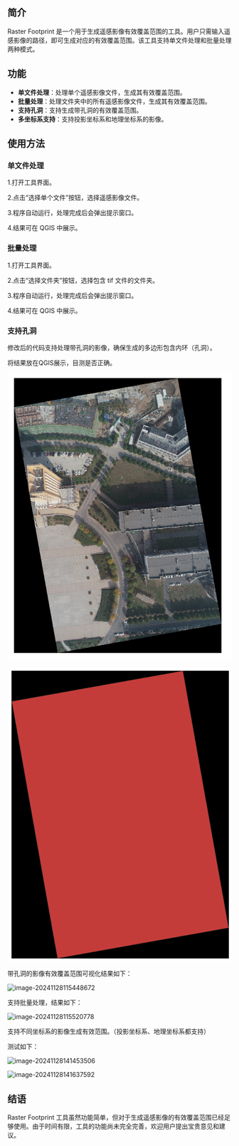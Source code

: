 ## 简介

Raster Footprint 是一个用于生成遥感影像有效覆盖范围的工具。用户只需输入遥感影像的路径，即可生成对应的有效覆盖范围。该工具支持单文件处理和批量处理两种模式。

## 功能

- **单文件处理**：处理单个遥感影像文件，生成其有效覆盖范围。
- **批量处理**：处理文件夹中的所有遥感影像文件，生成其有效覆盖范围。
- **支持孔洞**：支持生成带孔洞的有效覆盖范围。
- **多坐标系支持**：支持投影坐标系和地理坐标系的影像。

## 使用方法

### 单文件处理

1.打开工具界面。

2.点击“选择单个文件”按钮，选择遥感影像文件。

3.程序自动运行，处理完成后会弹出提示窗口。

4.结果可在 QGIS 中展示。

### 批量处理

1.打开工具界面。

2.点击“选择文件夹”按钮，选择包含 tif 文件的文件夹。

3.程序自动运行，处理完成后会弹出提示窗口。

4.结果可在 QGIS 中展示。

### 支持孔洞

修改后的代码支持处理带孔洞的影像，确保生成的多边形包含内环（孔洞）。







将结果放在QGIS展示，目测是否正确。

![image-20241126225013944](https://raw.githubusercontent.com/ytkz11/picture/master/image-20241126225013944.png)

![image-20241126224949176](https://raw.githubusercontent.com/ytkz11/picture/master/image-20241126224949176.png)



带孔洞的影像有效覆盖范围可视化结果如下：

![image-20241128115448672](https://cdn.jsdelivr.net/gh/ytkz11/picture/imgs202411281154860.png)

支持批量处理，结果如下：

![image-20241128115520778](https://cdn.jsdelivr.net/gh/ytkz11/picture/imgs202411281155111.png)



支持不同坐标系的影像生成有效范围。（投影坐标系、地理坐标系都支持）

测试如下：

![image-20241128141453506](https://cdn.jsdelivr.net/gh/ytkz11/picture/imgs202411281414399.png)

![image-20241128141637592](https://cdn.jsdelivr.net/gh/ytkz11/picture/imgs202411281416098.png)



## 结语

Raster Footprint 工具虽然功能简单，但对于生成遥感影像的有效覆盖范围已经足够使用。由于时间有限，工具的功能尚未完全完善，欢迎用户提出宝贵意见和建议。
